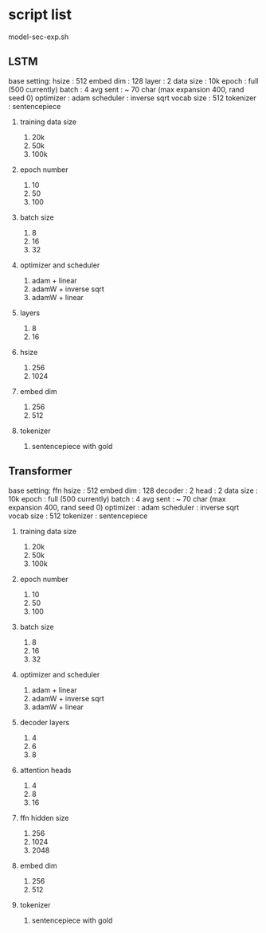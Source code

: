 # script list

model-sec-exp.sh

## LSTM

base setting:
    hsize       : 512
    embed dim   : 128
    layer       : 2
    data size   : 10k
    epoch       : full (500 currently)
    batch       : 4
    avg sent    : ~ 70 char (max expansion 400, rand seed 0)
    optimizer   : adam
    scheduler   : inverse sqrt
    vocab size  : 512
    tokenizer   : sentencepiece

1. training data size
    1. 20k
    2. 50k
    3. 100k

2. epoch number
    1. 10
    2. 50
    3. 100

3. batch size
    1. 8
    2. 16
    3. 32

4. optimizer and scheduler
    1. adam + linear
    2. adamW + inverse sqrt
    3. adamW + linear

5. layers
    1. 8
    2. 16

6. hsize
    1. 256
    2. 1024

7. embed dim
    1. 256
    2. 512

8. tokenizer
    1. sentencepiece with gold


## Transformer

base setting:
    ffn hsize   : 512
    embed dim   : 128
    decoder     : 2
    head        : 2
    data size   : 10k
    epoch       : full (500 currently)
    batch       : 4
    avg sent    : ~ 70 char (max expansion 400, rand seed 0)
    optimizer   : adam
    scheduler   : inverse sqrt
    vocab size  : 512
    tokenizer   : sentencepiece

1. training data size
    1. 20k
    2. 50k
    3. 100k

2. epoch number
    1. 10
    2. 50
    3. 100

3. batch size
    1. 8
    2. 16
    3. 32

4. optimizer and scheduler
    1. adam + linear
    2. adamW + inverse sqrt
    3. adamW + linear

5. decoder layers
    1. 4
    2. 6
    3. 8

6. attention heads
    1. 4
    2. 8
    3. 16

7. ffn hidden size
    1. 256
    2. 1024
    3. 2048

8. embed dim
    1. 256
    2. 512

9. tokenizer
    1. sentencepiece with gold
